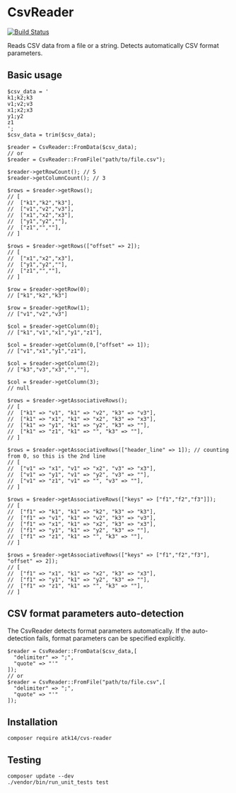 CsvReader
=========

[![Build Status](https://travis-ci.org/atk14/CsvReader.svg?branch=master)](https://travis-ci.org/atk14/CsvReader)

Reads CSV data from a file or a string. Detects automatically CSV format parameters.

Basic usage
-----------

    $csv_data = '
    k1;k2;k3
    v1;v2;v3
    x1;x2;x3
    y1;y2
    z1
    ';
    $csv_data = trim($csv_data);

    $reader = CsvReader::FromData($csv_data);
    // or
    $reader = CsvReader::FromFile("path/to/file.csv");
    
    $reader->getRowCount(); // 5
    $reader->getColumnCount(); // 3

    $rows = $reader->getRows();
    // [
    //  ["k1","k2","k3"],
    //  ["v1","v2","v3"],
    //  ["x1","x2","x3"],
    //  ["y1","y2",""],
    //  ["z1","",""],
    // ]

    $rows = $reader->getRows(["offset" => 2]);
    // [
    //  ["x1","x2","x3"],
    //  ["y1","y2",""],
    //  ["z1","",""],
    // ]

    $row = $reader->getRow(0);
    // ["k1","k2","k3"]

    $row = $reader->getRow(1);
    // ["v1","v2","v3"]

    $col = $reader->getColumn(0);
    // ["k1","v1","x1","y1","z1"],

    $col = $reader->getColumn(0,["offset" => 1]);
    // ["v1","x1","y1","z1"],

    $col = $reader->getColumn(2);
    // ["k3","v3","x3","",""],

    $col = $reader->getColumn(3);
    // null

    $rows = $reader->getAssociativeRows();
    // [
    //  ["k1" => "v1", "k1" => "v2", "k3" => "v3"],
    //  ["k1" => "x1", "k1" => "x2", "k3" => "x3"],
    //  ["k1" => "y1", "k1" => "y2", "k3" => ""],
    //  ["k1" => "z1", "k1" => "", "k3" => ""],
    // ]

    $rows = $reader->getAssociativeRows(["header_line" => 1]); // counting from 0, so this is the 2nd line
    // [
    //  ["v1" => "x1", "v1" => "x2", "v3" => "x3"],
    //  ["v1" => "y1", "v1" => "y2", "v3" => ""],
    //  ["v1" => "z1", "v1" => "", "v3" => ""],
    // ]

    $rows = $reader->getAssociativeRows(["keys" => ["f1","f2","f3"]]);
    // [
    //  ["f1" => "k1", "k1" => "k2", "k3" => "k3"],
    //  ["f1" => "v1", "k1" => "v2", "k3" => "v3"],
    //  ["f1" => "x1", "k1" => "x2", "k3" => "x3"],
    //  ["f1" => "y1", "k1" => "y2", "k3" => ""],
    //  ["f1" => "z1", "k1" => "", "k3" => ""],
    // ]

    $rows = $reader->getAssociativeRows(["keys" => ["f1","f2","f3"], "offset" => 2]);
    // [
    //  ["f1" => "x1", "k1" => "x2", "k3" => "x3"],
    //  ["f1" => "y1", "k1" => "y2", "k3" => ""],
    //  ["f1" => "z1", "k1" => "", "k3" => ""],
    // ]

CSV format parameters auto-detection
------------------------------------

The CsvReader detects format parameters automatically. If the auto-detection fails, format parameters can be specified explicitly.


    $reader = CsvReader::FromData($csv_data,[
      "delimiter" => ";",
      "quote" => "'"
    ]);
    // or
    $reader = CsvReader::FromFile("path/to/file.csv",[
      "delimiter" => ";",
      "quote" => "'"
    ]);

Installation
------------

    composer require atk14/cvs-reader

Testing
-------

    composer update --dev
    ./vendor/bin/run_unit_tests test

[//]: # ( vim: set ts=2 et: )
